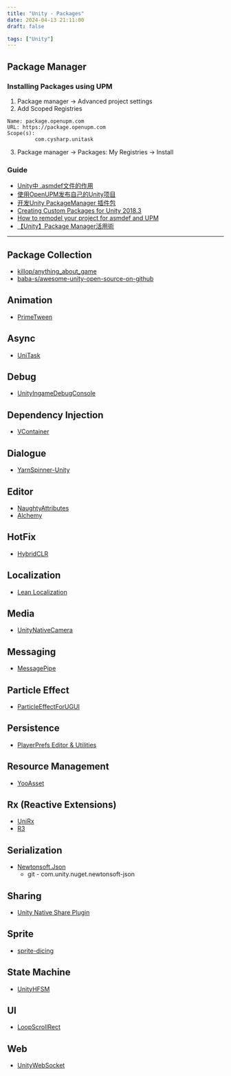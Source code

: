 ```yaml
---
title: "Unity - Packages"
date: 2024-04-13 21:11:00
draft: false

tags: ["Unity"]
---
```


## Package Manager
### Installing Packages using UPM
1. Package manager ->  Advanced project settings
2. Add Scoped Registries

```
Name: package.openupm.com
URL: https://package.openupm.com
Scope(s): 
         com.cysharp.unitask
```
3. Package manager -> Packages: My Registries -> Install

### Guide
- [Unity中 .asmdef文件的作用](https://zhuanlan.zhihu.com/p/139090680)
- [使用OpenUPM发布自己的Unity项目](https://zhuanlan.zhihu.com/p/146565975)
- [开发Unity PackageManager 插件包](https://www.jianshu.com/p/153841d65846)
- [Creating Custom Packages for Unity 2018.3](https://neogeek.dev/creating-custom-packages-for-unity-2018.3/)
- [How to remodel your project for asmdef and UPM](https://gametorrahod.com/how-to-asmdef-upm/?fbclid=IwAR31P12StjzcTi9IO1vDvwWJIwaKHxIEmUQLic6K1LGElmwv6OFRqe8sVig)
- [【Unity】Package Manager活用術](https://annulusgames-lab.blogspot.com/2023/01/unity-package-manager.html)

---

## Package Collection
- [killop/anything_about_game](https://github.com/killop/anything_about_game/tree/b5c3b2e573d0970b318fd75b1449dbd9fdaa0ee9)
- [baba-s/awesome-unity-open-source-on-github](https://github.com/baba-s/awesome-unity-open-source-on-github/tree/master?tab=readme-ov-file)

## Animation
- [PrimeTween](https://github.com/KyryloKuzyk/PrimeTween)

## Async
- [UniTask](https://github.com/Cysharp/UniTask)    

## Debug
- [UnityIngameDebugConsole](https://github.com/yasirkula/UnityIngameDebugConsole)

## Dependency Injection
- [VContainer](https://github.com/hadashiA/VContainer)  

## Dialogue 
- [YarnSpinner-Unity](https://github.com/YarnSpinnerTool/YarnSpinner-Unity) 

## Editor
- [NaughtyAttributes](https://github.com/dbrizov/NaughtyAttributes) 
- [Alchemy](https://github.com/AnnulusGames/Alchemy) 

## HotFix
- [HybridCLR](https://hybridclr.doc.code-philosophy.com/)

## Localization
- [Lean Localization](https://assetstore.unity.com/packages/tools/localization/lean-localization-28504)

## Media
- [UnityNativeCamera](https://github.com/yasirkula/UnityNativeCamera)

## Messaging 
- [MessagePipe](https://github.com/Cysharp/MessagePipe)    

## Particle Effect
- [ParticleEffectForUGUI](https://github.com/mob-sakai/ParticleEffectForUGUI)

## Persistence
- [PlayerPrefs Editor & Utilities](https://github.com/sabresaurus/PlayerPrefsEditor)

## Resource Management
- [YooAsset](https://github.com/tuyoogame/YooAsset)

## Rx (Reactive Extensions)
- [UniRx](https://github.com/neuecc/UniRx)    
- [R3](https://github.com/Cysharp/R3)

## Serialization
- [Newtonsoft.Json](https://github.com/jilleJr/Newtonsoft.Json-for-Unity/wiki/Install-official-via-UPM)
  - git - com.unity.nuget.newtonsoft-json

## Sharing
- [Unity Native Share Plugin](https://github.com/yasirkula/UnityNativeShare)

## Sprite
- [sprite-dicing](https://github.com/elringus/sprite-dicing)

## State Machine
- [UnityHFSM](https://github.com/Inspiaaa/UnityHFSM)

## UI
- [LoopScrollRect](https://github.com/qiankanglai/LoopScrollRect)

## Web
- [UnityWebSocket](https://github.com/psygames/UnityWebSocket/tree/master)

